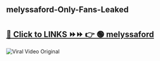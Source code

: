 
 ## melyssaford-Only-Fans-Leaked

# <h2><a href="https://clipsfans.com/melyssaford&ref=git">🔗 Click to LINKS ⏩⏩ 👉 🟢 melyssaford </a></h2>

<a href="https://clipsfans.com/melyssaford&ref=git" rel="nofollow" data-target="animated-image.originalLink"><img src="https://i.ibb.co.com/xMMVF88/686577567.gif" alt="Viral Video Original" style="max-width: 100%; display: inline-block;" data-target="animated-image.originalImage"></a>
